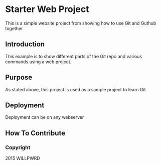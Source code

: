 # Starter Web Project

This is a simple website project from showing how to use Git and Guthub together

## Introduction

This example is to show different parts of the Git repo and various commands using a web project.

## Purpose

As stated above, this project is used as a sample project to learn Git

## Deployment

Deployment can be on any webserver

## How To Contribute

### Copyright
2015 WILLPWRD